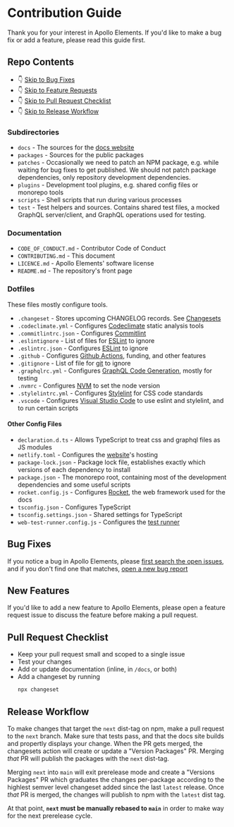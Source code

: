 # Contribution Guide

Thank you for your interest in Apollo Elements. If you'd like to make a bug fix or add a feature, please read this guide first.

## Repo Contents

- 👇 [Skip to Bug Fixes](#bug-fixes)
- 👇 [Skip to Feature Requests](#new-features)
- 👇 [Skip to Pull Request Checklist](#pull-request-checklist)
- 👇 [Skip to Release Workflow](#release-workflow)

### Subdirectories

- `docs` - The sources for the [docs website](https://apolloelements.dev)
- `packages` - Sources for the public packages
- `patches` - Occasionally we need to patch an NPM package, e.g. while waiting for bug fixes to get published. We should not patch package dependencies, only repository development dependencies.
- `plugins` - Development tool plugins, e.g. shared config files or monorepo tools
- `scripts` - Shell scripts that run during various processes
- `test` - Test helpers and sources. Contains shared test files, a mocked GraphQL server/client, and GraphQL operations used for testing.

### Documentation

- `CODE_OF_CONDUCT.md` - Contributor Code of Conduct
- `CONTRIBUTING.md` - This document
- `LICENCE.md` - Apollo Elements' software license
- `README.md` - The repository's front page

### Dotfiles

These files mostly configure tools.

- `.changeset` - Stores upcoming CHANGELOG records. See [Changesets](https://github.com/atlassian/changesets)
- `.codeclimate.yml` - Configures [Codeclimate](https://codeclimate.com/) static analysis tools
- `.commitlintrc.json` - Configures [Commitlint](https://commitlint.js.org/#/)
- `.eslintignore` - List of files for [ESLint](https://eslint.org) to ignore
- `.eslintrc.json` - Configures [ESLint](https://eslint.org) to ignore
- `.github` - Configures [Github Actions](https://github.com/apollo-elements/apollo-elements/actions), funding, and other features
- `.gitignore` - List of file for [git](https://git-scm.com/docs/gitignore) to ignore
- `.graphqlrc.yml` - Configures [GraphQL Code Generation](https://graphql-code-generator.com/), mostly for testing
- `.nvmrc` - Configures [NVM](https://github.com/nvm-sh/nvm) to set the node version
- `.stylelintrc.yml` - Configures [Stylelint](https://stylelint.io/) for CSS code standards
- `.vscode` - Configures [Visual Studio Code](https://code.visualstudie.com) to use eslint and stylelint, and to run certain scripts

#### Other Config Files

- `declaration.d.ts` - Allows TypeScript to treat css and graphql files as JS modules
- `netlify.toml` - Configures the [website](https://apolloelements.dev)'s hosting
- `package-lock.json` - Package lock file, establishes exactly which versions of each dependency to install
- `package.json` - The monorepo root, containing most of the development dependencies and some useful scripts
- `rocket.config.js` - Configures [Rocket](https://rocket.modern-web.dev), the web framework used for the docs
- `tsconfig.json` - Configures TypeScript
- `tsconfig.settings.json` - Shared settings for TypeScript
- `web-test-runner.config.js` - Configures the [test runner](https://modern-web.dev/guides/test-runner/getting-started/)

## Bug Fixes

If you notice a bug in Apollo Elements, please [first search the open issues](https://github.com/apollo-elements/apollo-elements/issues), and if you don't find one that matches, [open a new bug report](https://github.com/apollo-elements/apollo-elements/issues/new?assignees=&labels=bug&template=bug_report.md&title=Apollo+Elements+Bug)

## New Features

If you'd like to add a new feature to Apollo Elements, please open a feature request issue to discuss the feature before making a pull request.

## Pull Request Checklist
- Keep your pull request small and scoped to a single issue
- Test your changes
- Add or update documentation (inline, in `/docs`, or both)
- Add a changeset by running
  ```sh
  npx changeset
  ```

## Release Workflow

To make changes that target the `next` dist-tag on npm, make a pull request to the `next` branch. Make sure that tests pass, and that the docs site builds and propertly displays your change. When the PR gets merged, the changesets action will create or update a "Version Packages" PR. Merging _that_ PR will publish the packages with the `next` dist-tag.

Merging `next` into `main` will exit prerelease mode and create a "Versions Packages" PR which graduates the changes per-package according to the highlest semver level changeset added since the last `latest` release. Once _that_ PR is merged, the changes will publish to npm with the `latest` dist tag.

At that point, **`next` must be manually rebased to `main`** in order to make way for the next prerelease cycle.
